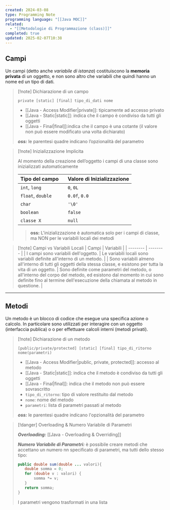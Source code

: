 ```yaml
---
created: 2024-03-08
type: Programming Note
programming language: "[[Java MOC]]"
related:
  - "[[Metodologie di Programmazione (class)]]"
completed: true
updated: 2025-02-07T10:38
---
```

## Campi

Un campi (detto anche *variabile di istanza*) costituiscono la **memoria privata** di un oggetto, e non sono altro che variabili che quindi hanno un nome ed un tipo di dati.

>[!note] Dichiarazione di un campo
>
>`private [static] [final] tipo_di_dati nome`
>- [[Java - Access Modifier|private]]: tipicamente ad accesso privato
>- [[Java - Static|static]]: indica che il campo è condiviso da tutti gli oggetti 
>- [[Java - Final|final]]:indica che il campo è una cotante (il valore non può essere modificato una volta dichiarato) 
>
>
>***oss:*** le parentesi quadre indicano l’opzionalità del parametro

>[!note] Inizializzazione Implicita
>
>Al momento della creazione dell’oggetto i campi di una classe sono inizializzati automaticamente
>
>
>| Tipo del campo    | Valore di Inizializzazione |
>| ----------------- | ------------------------------ |
>| `int`, `long`     | `0`, `0L`                      |
>| `float`, `double` | `0.0f`, `0.0`                  |
>| `char`            | `'\0'`                         |
>| `boolean`         | `false`                        |
>| `classe X`        | `null`                         |
> 
>>**oss:** L'inizializzazione è automatica solo per i campi di classe, ma NON per le variabili locali dei metodi

>[!note] Campi vs Variabili Locali
>| Campi | Variabili |
>| -------- | -------- |
>| I campi sono variabili dell'oggetto. | Le variabili locali sono variabili definite all'interno di un metodo. |
>| Sono variabili almeno all'interno di tutti gli oggetti della stessa classe, e esistono per tutta la vita di un oggetto. | Sono definite come parametri del metodo, o all'interno del corpo del metodo, ed esistono dal momento in cui sono definite fino al termine dell'esecuzione della chiamata al metodo in questione. |

---
## Metodi

Un metodo è un blocco di codice che esegue una specifica azione o calcolo. In particolare sono utilizzati per interagire con un oggetto (interfaccia publica) o o per effettuare calcoli interni (metodi privati).

>[!note] Dichiarazione di un metodo
>
>`[public/private/protected] [static] [final] tipo_di_ritorno nome(parametri)`
>- [[Java - Access Modifier|public, private, protected]]: accesso al metodo
>- [[Java - Static|static]]: indica che il metodo è condiviso da tutti gli oggetti
>- [[Java - Final|final]]: indica che il metodo non può essere sovrascritto
>- `tipo_di_ritorno`: tipo di valore restituito dal metodo
>- `nome`: nome del metodo
>- `parametri`: lista di parametri passati al metodo
>
>***oss:*** le parentesi quadre indicano l'opzionalità del parametro

>[!danger] Overloading & Numero Variabile di Parametri
>
>***Overloading:*** [[Java - Overloading & Overriding]]
>
>***Numero Variabile di Parametri:*** è possibile creare metodi che accettano un numero nn specificato di parametri, ma tutti dello stesso tipo:
>
>```java
>public double sum(double ... valori){  
>    double somma = 0;  
>    for (double v : valori) {  
>        somma *= v;  
>    }  
>    return somma;  
>}
>```
>
>I parametri vengono trasformati in una lista
